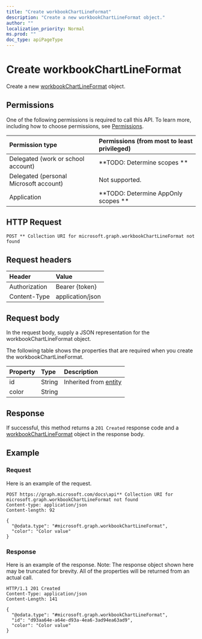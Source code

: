 ```yaml
---
title: "Create workbookChartLineFormat"
description: "Create a new workbookChartLineFormat object."
author: ""
localization_priority: Normal
ms.prod: ""
doc_type: apiPageType
---
```


# Create workbookChartLineFormat

Create a new [workbookChartLineFormat](../resources/workbookchartlineformat.md) object.

## Permissions
One of the following permissions is required to call this API. To learn more, including how to choose permissions, see [Permissions](/concepts/permissions-reference.md).

|Permission type|Permissions (from most to least privileged)|
|:---|:---|
|Delegated (work or school account)|**TODO: Determine scopes **|
|Delegated (personal Microsoft account)|Not supported.|
|Application|**TODO: Determine AppOnly scopes **|

## HTTP Request
<!-- {
  "blockType": "ignored"
}
-->
``` http
POST ** Collection URI for microsoft.graph.workbookChartLineFormat not found
```

## Request headers
|Header|Value|
|:---|:---|
|Authorization|Bearer {token}|
|Content-Type|application/json|

## Request body
In the request body, supply a JSON representation for the workbookChartLineFormat object.

The following table shows the properties that are required when you create the workbookChartLineFormat.

|Property|Type|Description|
|:---|:---|:---|
|id|String| Inherited from [entity](../resources/entity.md)|
|color|String||



## Response
If successful, this method returns a `201 Created` response code and a [workbookChartLineFormat](../resources/workbookchartlineformat.md) object in the response body.

## Example

### Request
Here is an example of the request.
<!-- {
  "blockType": "request",
  "name": "create_workbookchartlineformat_from_"
}
-->
``` http
POST https://graph.microsoft.com/docs\api** Collection URI for microsoft.graph.workbookChartLineFormat not found
Content-type: application/json
Content-length: 92

{
  "@odata.type": "#microsoft.graph.workbookChartLineFormat",
  "color": "Color value"
}
```

### Response
Here is an example of the response. Note: The response object shown here may be truncated for brevity. All of the properties will be returned from an actual call.
<!-- {
  "blockType": "response",
  "truncated": true,
  "@odata.type": "microsoft.graph.workbookchartlineformat"
}
-->
``` http
HTTP/1.1 201 Created
Content-Type: application/json
Content-Length: 141

{
  "@odata.type": "#microsoft.graph.workbookChartLineFormat",
  "id": "d93aa64e-a64e-d93a-4ea6-3ad94ea63ad9",
  "color": "Color value"
}
```

